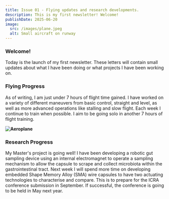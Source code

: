 ```yaml
---
title: Issue 01 - Flying updates and research developments.
description: This is my first newsletter! Welcome!
publishDate: 2025-06-20
image:
  src: /images/plane.jpeg
  alt: Small aircraft on runway
---
```


### Welcome!

Today is the launch of my first newsletter. These letters will contain small updates about what I have been doing or what projects I have been working on.

### Flying Progress

As of writing, I am just under 7 hours of flight time gained. I have worked on a variety of different maneuvers from basic control, straight and level, as well as more advanced operations like stalling and slow flight. Each week I continue to train when possible. I aim to be going solo in another 7 hours of flight training.

**![Aeroplane](/images/plane.jpeg)**

### Research Progress

My Master's project is going well! I have been developing a robotic gut sampling device using an internal electromagnet to operate a sampling mechanism to allow the capsule to scrape and collect microbiota within the gastrointestinal tract. Next week I will spend more time on developing embedded Shape Memory Alloy (SMA) wire capsules to have two actuating technologies to characterise and compare. This is to prepare for the ICRA conference submission in September. If successful, the conference is going to be held in May next year. 